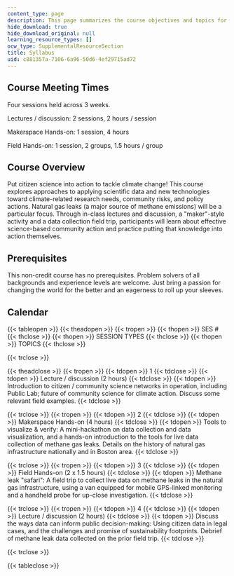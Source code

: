 ```yaml
---
content_type: page
description: This page summarizes the course objectives and topics for each session.
hide_download: true
hide_download_original: null
learning_resource_types: []
ocw_type: SupplementalResourceSection
title: Syllabus
uid: c881357a-7106-6a96-50d6-4ef29715ad72
---
```


Course Meeting Times
--------------------

Four sessions held across 3 weeks.

Lectures / discussion: 2 sessions, 2 hours / session

Makerspace Hands-on: 1 session, 4 hours

Field Hands-on: 1 session, 2 groups, 1.5 hours / group

Course Overview
---------------

Put citizen science into action to tackle climate change! This course explores approaches to applying scientific data and new technologies toward climate-related research needs, community risks, and policy actions. Natural gas leaks (a major source of methane emissions) will be a particular focus. Through in-class lectures and discussion, a "maker"-style activity and a data collection field trip, participants will learn about effective science-based community action and practice putting that knowledge into action themselves.

Prerequisites
-------------

This non-credit course has no prerequisites. Problem solvers of all backgrounds and experience levels are welcome. Just bring a passion for changing the world for the better and an eagerness to roll up your sleeves.

Calendar
--------

{{< tableopen >}}
{{< theadopen >}}
{{< tropen >}}
{{< thopen >}}
SES #
{{< thclose >}}
{{< thopen >}}
SESSION TYPES
{{< thclose >}}
{{< thopen >}}
TOPICS
{{< thclose >}}

{{< trclose >}}

{{< theadclose >}}
{{< tropen >}}
{{< tdopen >}}
1
{{< tdclose >}}
{{< tdopen >}}
Lecture / discussion (2 hours)
{{< tdclose >}}
{{< tdopen >}}
Introduction to citizen / community science networks in operation, including Public Lab; future of community science for climate action. Discuss some relevant field examples.
{{< tdclose >}}

{{< trclose >}}
{{< tropen >}}
{{< tdopen >}}
2
{{< tdclose >}}
{{< tdopen >}}
Makerspace Hands-on (4 hours)
{{< tdclose >}}
{{< tdopen >}}
Tools to visualize & verify: A mini-hackathon on data collection and data visualization, and a hands-on introduction to the tools for live data collection of methane gas leaks. Details on the history of natural gas infrastructure nationally and in Boston area.
{{< tdclose >}}

{{< trclose >}}
{{< tropen >}}
{{< tdopen >}}
3
{{< tdclose >}}
{{< tdopen >}}
Field Hands-on (2 x 1.5 hours)
{{< tdclose >}}
{{< tdopen >}}
Methane leak "safari": A field trip to collect live data on methane leaks in the natural gas infrastructure, using a van equipped for mobile GPS-linked monitoring and a handheld probe for up-close investigation.
{{< tdclose >}}

{{< trclose >}}
{{< tropen >}}
{{< tdopen >}}
4
{{< tdclose >}}
{{< tdopen >}}
Lecture / discussion (2 hours)
{{< tdclose >}}
{{< tdopen >}}
Discuss the ways data can inform public decision-making: Using citizen data in legal cases, and the challenges and promise of sustainability footprints. Debrief of methane leak data collected on the prior field trip.
{{< tdclose >}}

{{< trclose >}}

{{< tableclose >}}